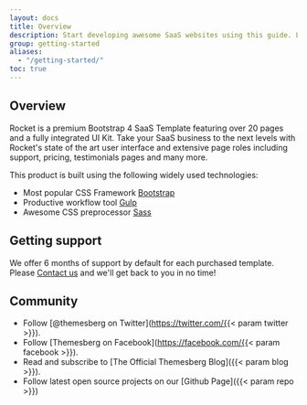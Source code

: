 ```yaml
---
layout: docs
title: Overview
description: Start developing awesome SaaS websites using this guide. Learn more about how to get started and use the components within Rocket Bootstrap SaaS template.
group: getting-started
aliases:
  - "/getting-started/"
toc: true
---
```


## Overview

Rocket is a premium Bootstrap 4 SaaS Template featuring over 20 pages and a fully integrated UI Kit. Take your SaaS business to the next levels with Rocket's state of the art user interface and extensive page roles including support, pricing, testimonials pages and many more.

This product is built using the following widely used technologies:

- Most popular CSS Framework [Bootstrap](https://getbootstrap.com/)
- Productive workflow tool [Gulp](https://gulpjs.com/)
- Awesome CSS preprocessor [Sass](https://sass-lang.com/)


## Getting support

We offer 6 months of support by default for each purchased template. Please [Contact us](https://themesberg.com/contact) and we'll get back to you in no time!

## Community

- Follow [@themesberg on Twitter](https://twitter.com/{{< param twitter >}}).
- Follow [Themesberg on Facebook](https://facebook.com/{{< param facebook >}}).
- Read and subscribe to [The Official Themesberg Blog]({{< param blog >}}).
- Follow latest open source projects on our [Github Page]({{< param repo >}})
